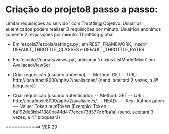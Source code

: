 # Criação do projeto8 passo a passo:
Limitar requisições ao servidor com Throttling
Objetivo: Usuários autenticados podem realizar 3 requisições por minuto. Usuários anônimos somente 2 requisições por minuto. Throttling global.

- Em 'escola7/escola/settings.py', em REST_FRAMEWORK, inserir DEFAULT_THROTTLE_CLASSES e DEFAULT_THROTTLE_RATES
- Em 'escola7/cursos/views.py', adicionar 'mixins.ListModelMixin' em AvaliacaoViewSet

- Criar requisição (usuário anônimo):
-- Method: GET
-- URL: http://localhost:8000/api/v2/avaliacoes/
(send, aceitará 2 vezes, a 3ª bloqueará)

- Criar requisição (usuário autenticado):
-- Method: GET
-- URL: http://localhost:8000/api/v2/avaliacoes/
-- HEAD:
--- Key: Authorization
--- Value: Token numToken (Exemplo: Token 6a192de3bb41380ba44d477ecce73d377ebfba1a)
(send, aceitará 3 vezes, a 4ª bloqueará)


============> VER 29